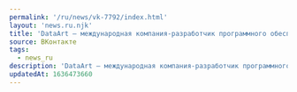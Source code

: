 ```yaml
---
permalink: '/ru/news/vk-7792/index.html'
layout: 'news.ru.njk'
title: 'DataArt — международная компания-разработчик программного обеспечения, которая никогда не забыв…'
source: ВКонтакте
tags:
  - news_ru
description: 'DataArt — международная компания-разработчик программного обеспечения, которая никогда не забыв…'
updatedAt: 1636473660
---
```

